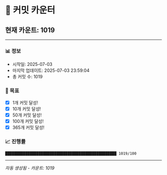 # 🔢 커밋 카운터

## 현재 카운트: 1019

---

### 📊 정보
- 시작일: 2025-07-03
- 마지막 업데이트: 2025-07-03 23:59:04
- 총 커밋 수: 1019

### 🎯 목표
- [x] 1개 커밋 달성!
- [x] 10개 커밋 달성!
- [x] 50개 커밋 달성!
- [x] 100개 커밋 달성!
- [x] 365개 커밋 달성!

### 📈 진행률
```
██████████████████████████████████████████████████ 1019/100
```

---
*자동 생성됨 - 카운트: 1019*
